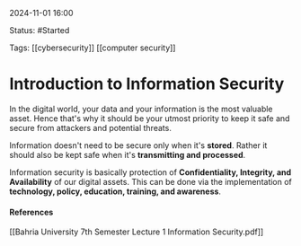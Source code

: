 
2024-11-01 16:00

Status: #Started

Tags:
[[cybersecurity]] [[computer security]]
# Introduction to Information Security

In the digital world, your data and your information is the most valuable asset. Hence that's why it should be your utmost priority to keep it safe and secure from attackers and potential threats. 

Information doesn't need to be secure only when it's **stored**. Rather it should also be kept safe when it's **transmitting and processed**.

Information security is basically protection of **Confidentiality, Integrity, and Availability** of our digital assets. This can be done via the implementation of **technology, policy, education, training, and awareness**.





#### References
[[Bahria University 7th Semester Lecture 1 Information Security.pdf]]